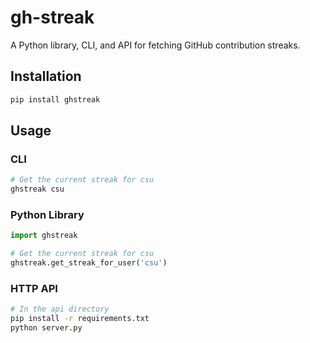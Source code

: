 # gh-streak

A Python library, CLI, and API for fetching GitHub contribution streaks.

## Installation
```bash
pip install ghstreak
```

## Usage
### CLI
```bash
# Get the current streak for csu
ghstreak csu
```

### Python Library
```python
import ghstreak

# Get the current streak for csu
ghstreak.get_streak_for_user('csu')
```

### HTTP API
```bash
# In the api directory
pip install -r requirements.txt
python server.py
```

